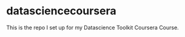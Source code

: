 datasciencecoursera
===================

This is the repo I set up for my Datascience Toolkit Coursera Course.
